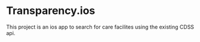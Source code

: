 # Transparency.ios

This project is an ios app to search for care facilites using the existing CDSS api.
